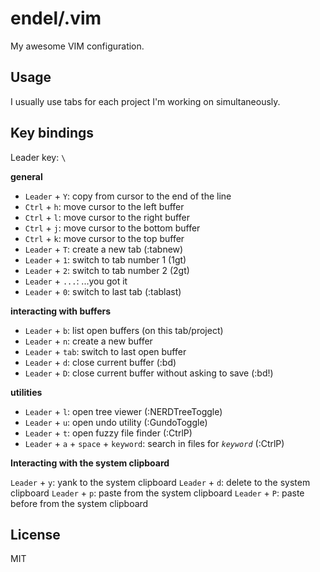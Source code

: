 endel/.vim
===

My awesome VIM configuration.

Usage
---

I usually use tabs for each project I'm working on simultaneously.

Key bindings
---

Leader key: `\`

**general**

- `Leader` + `Y`: copy from cursor to the end of the line
- `Ctrl` + `h`: move cursor to the left buffer
- `Ctrl` + `l`: move cursor to the right buffer
- `Ctrl` + `j`: move cursor to the bottom buffer
- `Ctrl` + `k`: move cursor to the top buffer
- `Leader` + `T`: create a new tab (:tabnew)
- `Leader` + `1`: switch to tab number 1 (1gt)
- `Leader` + `2`: switch to tab number 2 (2gt)
- `Leader` + `...`: ...you got it
- `Leader` + `0`: switch to last tab (:tablast)

**interacting with buffers**

- `Leader` + `b`: list open buffers (on this tab/project)
- `Leader` + `n`: create a new buffer
- `Leader` + `tab`: switch to last open buffer
- `Leader` + `d`: close current buffer (:bd)
- `Leader` + `D`: close current buffer without asking to save (:bd!)

**utilities**

- `Leader` + `l`: open tree viewer (:NERDTreeToggle)
- `Leader` + `u`: open undo utility (:GundoToggle)
- `Leader` + `t`: open fuzzy file finder (:CtrlP)
- `Leader` + `a` + `space` + `keyword`: search in files for _`keyword`_ (:CtrlP)

**Interacting with the system clipboard**

`Leader` + `y`: yank to the system clipboard
`Leader` + `d`: delete to the system clipboard
`Leader` + `p`: paste from the system clipboard
`Leader` + `P`: paste before from the system clipboard

License
---

MIT
